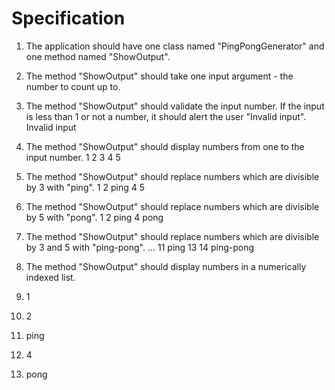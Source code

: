 # Specification

1. The application should have one class named "PingPongGenerator" and one method named "ShowOutput".

2. The method "ShowOutput" should take one input argument - the number to count up to.

3. The method "ShowOutput" should validate the input number. If the input is less than 1 or not a number, it should alert the user "Invalid input".
  Invalid input

4. The method "ShowOutput" should display numbers from one to the input number.
  1
  2
  3
  4
  5

5. The method "ShowOutput" should replace numbers which are divisible by 3 with "ping".
  1
  2
  ping
  4
  5

6. The method "ShowOutput" should replace numbers which are divisible by 5 with "pong".
 1
 2
 ping
 4
 pong

7. The method "ShowOutput" should replace numbers which are divisible by 3 and 5 with "ping-pong".
  ...
  11
  ping
  13
  14
  ping-pong

8. The method "ShowOutput" should display numbers in a numerically indexed list.
  1. 1
  2. 2
  3. ping
  4. 4
  5. pong

